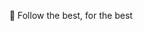 <div align=center>

📌 Follow the best, for the best

</div>

<!--

**Here are some ideas to get you started:**

📚 `브랜드`는 `퀄리티`의 `꾸준함`으로 `스토리`를 만드는 것

🙋‍♀️ A short introduction - what is your organization all about?
🌈 Contribution guidelines - how can the community get involved?
👩‍💻 Useful resources - where can the community find your docs? Is there anything else the community should know?
🍿 Fun facts - what does your team eat for breakfast?
🧙 Remember, you can do mighty things with the power of [Markdown](https://docs.github.com/github/writing-on-github/getting-started-with-writing-and-formatting-on-github/basic-writing-and-formatting-syntax)
-->

